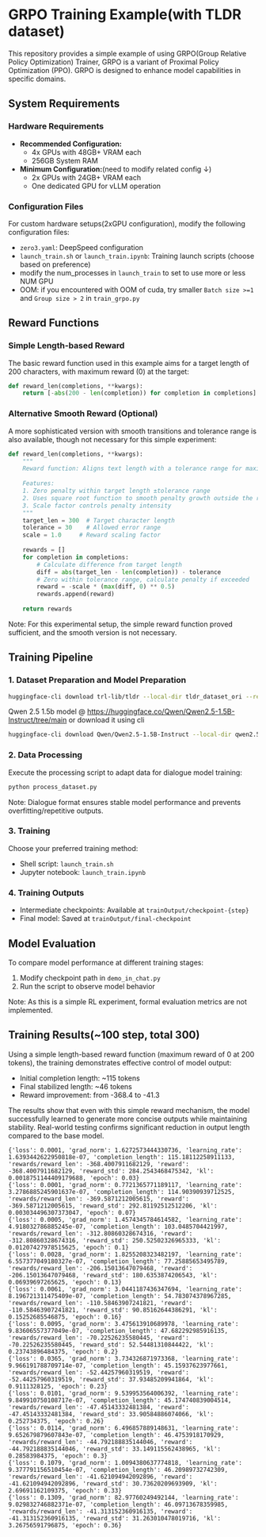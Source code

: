 # GRPO Training Example(with TLDR dataset)

This repository provides a simple example of using GRPO(Group Relative Policy Optimization) Trainer, GRPO is a variant of Proximal Policy Optimization (PPO). GRPO is designed to enhance model capabilities in specific domains.

## System Requirements

### Hardware Requirements
- **Recommended Configuration:**
  - 4x GPUs with 48GB+ VRAM each
  - 256GB System RAM
- **Minimum Configuration:**(need to modify related config ↓)
  - 2x GPUs with 24GB+ VRAM each
  - One dedicated GPU for vLLM operation

### Configuration Files
For custom hardware setups(2xGPU configuration), modify the following configuration files:
- `zero3.yaml`: DeepSpeed configuration
- `launch_train.sh` or `launch_train.ipynb`: Training launch scripts (choose based on preference)
- modify the num_processes in `launch_train` to set to use more or less NUM GPU
- OOM: if you encountered with OOM of cuda, try smaller `Batch size >=1` and `Group size > 2` in `train_grpo.py`

## Reward Functions

### Simple Length-based Reward

The basic reward function used in this example aims for a target length of 200 characters, with maximum reward (0) at the target:

```python
def reward_len(completions, **kwargs):
    return [-abs(200 - len(completion)) for completion in completions]
```

### Alternative Smooth Reward (Optional)

A more sophisticated version with smooth transitions and tolerance range is also available, though not necessary for this simple experiment:

```python
def reward_len(completions, **kwargs):
    """
    Reward function: Aligns text length with a tolerance range for maximum reward
    
    Features:
    1. Zero penalty within target length ±tolerance range
    2. Uses square root function to smooth penalty growth outside the range
    3. Scale factor controls penalty intensity
    """
    target_len = 300  # Target character length
    tolerance = 30    # Allowed error range
    scale = 1.0     # Reward scaling factor
    
    rewards = []
    for completion in completions:
        # Calculate difference from target length
        diff = abs(target_len - len(completion)) - tolerance
        # Zero within tolerance range, calculate penalty if exceeded
        reward = -scale * (max(diff, 0) ** 0.5)
        rewards.append(reward)
    
    return rewards
```

Note: For this experimental setup, the simple reward function proved sufficient, and the smooth version is not necessary.

## Training Pipeline

### 1. Dataset Preparation and Model Preparation
```sh
huggingface-cli download trl-lib/tldr --local-dir tldr_dataset_ori --repo-type dataset
```
Qwen 2.5 1.5b model @ https://huggingface.co/Qwen/Qwen2.5-1.5B-Instruct/tree/main
or download it using cli
```sh
huggingface-cli download Qwen/Qwen2.5-1.5B-Instruct --local-dir qwen2.5-1.5b-instruct
```
### 2. Data Processing
Execute the processing script to adapt data for dialogue model training:
```sh
python process_dataset.py
```
Note: Dialogue format ensures stable model performance and prevents overfitting/repetitive outputs.

### 3. Training
Choose your preferred training method:
- Shell script: `launch_train.sh`
- Jupyter notebook: `launch_train.ipynb`

### 4. Training Outputs
- Intermediate checkpoints: Available at `trainOutput/checkpoint-{step}`
- Final model: Saved at `trainOutput/final-checkpoint`

## Model Evaluation

To compare model performance at different training stages:

1. Modify checkpoint path in `demo_in_chat.py`
2. Run the script to observe model behavior

Note: As this is a simple RL experiment, formal evaluation metrics are not implemented.

## Training Results(~100 step, total 300)

Using a simple length-based reward function (maximum reward of 0 at 200 tokens), the training demonstrates effective control of model output:

- Initial completion length: ~115 tokens
- Final stabilized length: ~46 tokens
- Reward improvement: from -368.4 to -41.3

The results show that even with this simple reward mechanism, the model successfully learned to generate more concise outputs while maintaining stability. Real-world testing confirms significant reduction in output length compared to the base model.
```raw
{'loss': 0.0001, 'grad_norm': 1.6272573444330736, 'learning_rate': 1.6393442622950818e-07, 'completion_length': 115.18112258911133, 'rewards/reward_len': -368.4007911682129, 'reward': -368.4007911682129, 'reward_std': 284.2543468475342, 'kl': 0.0018751144409179688, 'epoch': 0.03}
{'loss': 0.0001, 'grad_norm': 0.7721365771189117, 'learning_rate': 3.2786885245901637e-07, 'completion_length': 114.90390939712525, 'rewards/reward_len': -369.5871212005615, 'reward': -369.5871212005615, 'reward_std': 292.81192512512206, 'kl': 0.003034496307373047, 'epoch': 0.07}
{'loss': 0.0005, 'grad_norm': 1.4574345784614582, 'learning_rate': 4.918032786885245e-07, 'completion_length': 103.0485704421997, 'rewards/reward_len': -312.80860328674316, 'reward': -312.80860328674316, 'reward_std': 250.52502326965333, 'kl': 0.01207427978515625, 'epoch': 0.1}
{'loss': 0.0028, 'grad_norm': 1.8255208323482197, 'learning_rate': 6.557377049180327e-07, 'completion_length': 77.25885653495789, 'rewards/reward_len': -206.15013647079468, 'reward': -206.15013647079468, 'reward_std': 180.6353874206543, 'kl': 0.06939697265625, 'epoch': 0.13}
{'loss': 0.0061, 'grad_norm': 3.0441187436347694, 'learning_rate': 8.196721311475409e-07, 'completion_length': 54.783074378967285, 'rewards/reward_len': -110.58463907241821, 'reward': -110.58463907241821, 'reward_std': 90.85162644386291, 'kl': 0.15252685546875, 'epoch': 0.16}
{'loss': 0.0095, 'grad_norm': 3.475613910689978, 'learning_rate': 9.83606557377049e-07, 'completion_length': 47.682292985916135, 'rewards/reward_len': -70.22526235580445, 'reward': -70.22526235580445, 'reward_std': 52.54481310844422, 'kl': 0.23743896484375, 'epoch': 0.2}
{'loss': 0.0365, 'grad_norm': 3.734326871973368, 'learning_rate': 9.966191788709714e-07, 'completion_length': 45.15937623977661, 'rewards/reward_len': -52.44257960319519, 'reward': -52.44257960319519, 'reward_std': 37.93485209941864, 'kl': 0.9111328125, 'epoch': 0.23}
{'loss': 0.0101, 'grad_norm': 9.539953564006392, 'learning_rate': 9.849910750108717e-07, 'completion_length': 45.174740839004514, 'rewards/reward_len': -47.45143332481384, 'reward': -47.45143332481384, 'reward_std': 33.90584886074066, 'kl': 0.252734375, 'epoch': 0.26}
{'loss': 0.0114, 'grad_norm': 6.496857889148631, 'learning_rate': 9.652679879607843e-07, 'completion_length': 46.4753918170929, 'rewards/reward_len': -44.792188835144046, 'reward': -44.792188835144046, 'reward_std': 33.149115562438965, 'kl': 0.28583984375, 'epoch': 0.3}
{'loss': 0.1079, 'grad_norm': 1.0094380637774818, 'learning_rate': 9.377791156510454e-07, 'completion_length': 46.20989732742309, 'rewards/reward_len': -41.621094942092896, 'reward': -41.621094942092896, 'reward_std': 30.73620209693909, 'kl': 2.69691162109375, 'epoch': 0.33}
{'loss': 0.1309, 'grad_norm': 82.97760249492144, 'learning_rate': 9.029832746882371e-07, 'completion_length': 46.09713678359985, 'rewards/reward_len': -41.313152360916135, 'reward': -41.313152360916135, 'reward_std': 31.263010478019716, 'kl': 3.26756591796875, 'epoch': 0.36}
```

